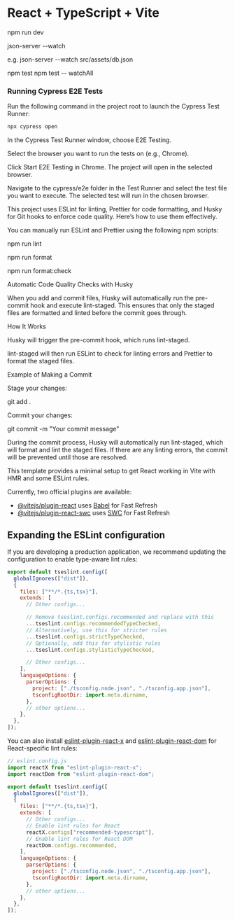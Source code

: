 # React + TypeScript + Vite

<!-- for project start -     -->

npm run dev

<!-- Start json server  -->

json-server --watch <file path >

e.g. json-server --watch src/assets/db.json

<!-- for unit testing (jest/react testing library)  -->

npm test
npm test -- watchAll

<!-- for cypress e2e testing -->

### Running Cypress E2E Tests

<!-- step 1. **Open Cypress Test Runner**   -->
   Run the following command in the project root to launch the Cypress Test Runner:
   ```bash
   npx cypress open
   ```

<!-- step 2. Select Testing Type -->
In the Cypress Test Runner window, choose E2E Testing.

<!-- step 3. Select Browser -->
Select the browser you want to run the tests on (e.g., Chrome).

<!-- step 4. Start Testing -->
Click Start E2E Testing in Chrome. The project will open in the selected browser.

<!-- step 5. Run Specific Test File -->
Navigate to the cypress/e2e folder in the Test Runner and select the test file you want to execute. The selected test will run in the chosen browser.

<!--  end cypress e2e testing-->

<!-- Start ESLint, Prettier, and Husky Setup -->

This project uses ESLint for linting, Prettier for code formatting, and Husky for Git hooks to enforce code quality. Here’s how to use them effectively.

<!-- Running ESLint and Prettier Locally -->

You can manually run ESLint and Prettier using the following npm scripts:

<!-- Run ESLint: To check for linting issues across your codebase, run: -->

npm run lint


<!-- Run Prettier: To automatically format your code, run: -->

npm run format

<!--for  Checking formatting... -->

npm run format:check

Automatic Code Quality Checks with Husky

When you add and commit files, Husky will automatically run the pre-commit hook and execute lint-staged. This ensures that only the staged files are formatted and linted before the commit goes through.

How It Works

Husky will trigger the pre-commit hook, which runs lint-staged.

lint-staged will then run ESLint to check for linting errors and Prettier to format the staged files.

Example of Making a Commit

<!-- When you are ready to commit your changes, follow these steps: -->

Stage your changes:

git add .


Commit your changes:

git commit -m "Your commit message"


During the commit process, Husky will automatically run lint-staged, which will format and lint the staged files. If there are any linting errors, the commit will be prevented until those are resolved.

<!-- End ESLint, Prettier, and Husky Setup -->


This template provides a minimal setup to get React working in Vite with HMR and some ESLint rules.

Currently, two official plugins are available:

- [@vitejs/plugin-react](https://github.com/vitejs/vite-plugin-react/blob/main/packages/plugin-react) uses [Babel](https://babeljs.io/) for Fast Refresh
- [@vitejs/plugin-react-swc](https://github.com/vitejs/vite-plugin-react/blob/main/packages/plugin-react-swc) uses [SWC](https://swc.rs/) for Fast Refresh

## Expanding the ESLint configuration

If you are developing a production application, we recommend updating the configuration to enable type-aware lint rules:

```js
export default tseslint.config([
  globalIgnores(["dist"]),
  {
    files: ["**/*.{ts,tsx}"],
    extends: [
      // Other configs...

      // Remove tseslint.configs.recommended and replace with this
      ...tseslint.configs.recommendedTypeChecked,
      // Alternatively, use this for stricter rules
      ...tseslint.configs.strictTypeChecked,
      // Optionally, add this for stylistic rules
      ...tseslint.configs.stylisticTypeChecked,

      // Other configs...
    ],
    languageOptions: {
      parserOptions: {
        project: ["./tsconfig.node.json", "./tsconfig.app.json"],
        tsconfigRootDir: import.meta.dirname,
      },
      // other options...
    },
  },
]);
```

You can also install [eslint-plugin-react-x](https://github.com/Rel1cx/eslint-react/tree/main/packages/plugins/eslint-plugin-react-x) and [eslint-plugin-react-dom](https://github.com/Rel1cx/eslint-react/tree/main/packages/plugins/eslint-plugin-react-dom) for React-specific lint rules:

```js
// eslint.config.js
import reactX from "eslint-plugin-react-x";
import reactDom from "eslint-plugin-react-dom";

export default tseslint.config([
  globalIgnores(["dist"]),
  {
    files: ["**/*.{ts,tsx}"],
    extends: [
      // Other configs...
      // Enable lint rules for React
      reactX.configs["recommended-typescript"],
      // Enable lint rules for React DOM
      reactDom.configs.recommended,
    ],
    languageOptions: {
      parserOptions: {
        project: ["./tsconfig.node.json", "./tsconfig.app.json"],
        tsconfigRootDir: import.meta.dirname,
      },
      // other options...
    },
  },
]);
```
